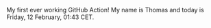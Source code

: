 My first ever working GitHub Action!
My name is Thomas and today is Friday, 12 February, 01:43 CET. 
